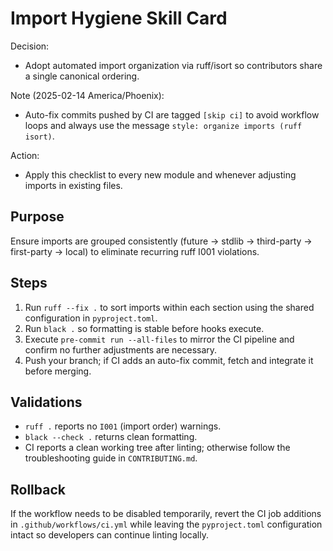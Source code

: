 # Import Hygiene Skill Card

Decision:
- Adopt automated import organization via ruff/isort so contributors share a single canonical ordering.

Note (2025-02-14 America/Phoenix):
- Auto-fix commits pushed by CI are tagged `[skip ci]` to avoid workflow loops and always use the message `style: organize imports (ruff isort)`.

Action:
- Apply this checklist to every new module and whenever adjusting imports in existing files.

## Purpose
Ensure imports are grouped consistently (future → stdlib → third-party → first-party → local) to eliminate recurring ruff I001 violations.

## Steps
1. Run `ruff --fix .` to sort imports within each section using the shared configuration in `pyproject.toml`.
2. Run `black .` so formatting is stable before hooks execute.
3. Execute `pre-commit run --all-files` to mirror the CI pipeline and confirm no further adjustments are necessary.
4. Push your branch; if CI adds an auto-fix commit, fetch and integrate it before merging.

## Validations
- `ruff .` reports no `I001` (import order) warnings.
- `black --check .` returns clean formatting.
- CI reports a clean working tree after linting; otherwise follow the troubleshooting guide in `CONTRIBUTING.md`.

## Rollback
If the workflow needs to be disabled temporarily, revert the CI job additions in `.github/workflows/ci.yml` while leaving the `pyproject.toml` configuration intact so developers can continue linting locally.
